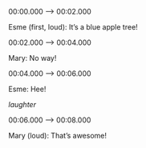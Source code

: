 00:00.000 --> 00:02.000

Esme (first, loud):  It’s a blue apple tree!

00:02.000 --> 00:04.000

Mary:  No way!

00:04.000 --> 00:06.000

Esme:  Hee!

*laughter*

00:06.000 --> 00:08.000

Mary (loud):  That’s awesome!